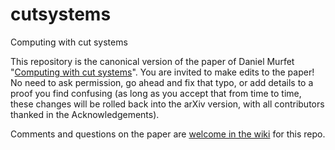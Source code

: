 # cutsystems
Computing with cut systems

This repository is the canonical version of the paper of Daniel Murfet "[Computing with cut systems](http://arxiv.org/abs/1402.4541)". You are invited to make edits to the paper! No need to ask permission, go ahead and fix that typo, or add details to a proof you find confusing (as long as you accept that from time to time, these changes will be rolled back into the arXiv version, with all contributors thanked in the Acknowledgements).

Comments and questions on the paper are [welcome in the wiki](https://github.com/dmurfet/cutsystems/wiki) for this repo.
